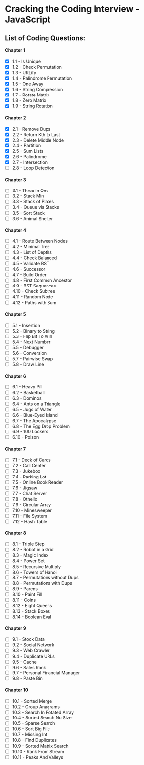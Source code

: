 # Cracking the Coding Interview - JavaScript

## List of Coding Questions:

#### Chapter 1

- [x] 1.1 - Is Unique
- [x] 1.2 - Check Permutation
- [x] 1.3 - URLify
- [x] 1.4 - Palindrome Permutation
- [x] 1.5 - One Away
- [x] 1.6 - String Compression
- [x] 1.7 - Rotate Matrix
- [x] 1.8 - Zero Matrix
- [x] 1.9 - String Rotation

#### Chapter 2

- [x] 2.1 - Remove Dups
- [x] 2.2 - Return Kth to Last
- [x] 2.3 - Delete Middle Node
- [x] 2.4 - Partition
- [x] 2.5 - Sum Lists
- [x] 2.6 - Palindrome
- [x] 2.7 - Intersection
- [ ] 2.8 - Loop Detection

#### Chapter 3

- [ ] 3.1 - Three in One
- [ ] 3.2 - Stack Min
- [ ] 3.3 - Stack of Plates
- [ ] 3.4 - Queue via Stacks
- [ ] 3.5 - Sort Stack
- [ ] 3.6 - Animal Shelter

#### Chapter 4

- [ ] 4.1 - Route Between Nodes
- [ ] 4.2 - Minimal Tree
- [ ] 4.3 - List of Depths
- [ ] 4.4 - Check Balanced
- [ ] 4.5 - Validate BST
- [ ] 4.6 - Successor
- [ ] 4.7 - Build Order
- [ ] 4.8 - First Common Ancestor
- [ ] 4.9 - BST Sequences
- [ ] 4.10 - Check Subtree
- [ ] 4.11 - Random Node
- [ ] 4.12 - Paths with Sum

#### Chapter 5

- [ ] 5.1 - Insertion
- [ ] 5.2 - Binary to String
- [ ] 5.3 - Flip Bit To Win
- [ ] 5.4 - Next Number
- [ ] 5.5 - Debugger
- [ ] 5.6 - Conversion
- [ ] 5.7 - Pairwise Swap
- [ ] 5.8 - Draw Line

#### Chapter 6

- [ ] 6.1 - Heavy Pill
- [ ] 6.2 - Basketball
- [ ] 6.3 - Dominos
- [ ] 6.4 - Ants on a Triangle
- [ ] 6.5 - Jugs of Water
- [ ] 6.6 - Blue-Eyed Island
- [ ] 6.7 - The Apocalypse
- [ ] 6.8 - The Egg Drop Problem
- [ ] 6.9 - 100 Lockers
- [ ] 6.10 - Poison

#### Chapter 7

- [ ] 7.1 - Deck of Cards
- [ ] 7.2 - Call Center
- [ ] 7.3 - Jukebox
- [ ] 7.4 - Parking Lot
- [ ] 7.5 - Online Book Reader
- [ ] 7.6 - Jigsaw
- [ ] 7.7 - Chat Server
- [ ] 7.8 - Othello
- [ ] 7.9 - Circular Array
- [ ] 7.10 - Minesweeper
- [ ] 7.11 - File System
- [ ] 7.12 - Hash Table

#### Chapter 8

- [ ] 8.1 - Triple Step
- [ ] 8.2 - Robot in a Grid
- [ ] 8.3 - Magic Index
- [ ] 8.4 - Power Set
- [ ] 8.5 - Recursive Multiply
- [ ] 8.6 - Towers of Hanoi
- [ ] 8.7 - Permutations without Dups
- [ ] 8.8 - Permutations with Dups
- [ ] 8.9 - Parens
- [ ] 8.10 - Paint Fill
- [ ] 8.11 - Coins
- [ ] 8.12 - Eight Queens
- [ ] 8.13 - Stack Boxes
- [ ] 8.14 - Boolean Eval

#### Chapter 9

- [ ] 9.1 - Stock Data
- [ ] 9.2 - Social Network
- [ ] 9.3 - Web Crawler
- [ ] 9.4 - Duplicate URLs
- [ ] 9.5 - Cache
- [ ] 9.6 - Sales Rank
- [ ] 9.7 - Personal Financial Manager
- [ ] 9.8 - Paste Bin

#### Chapter 10

- [ ] 10.1 - Sorted Merge
- [ ] 10.2 - Group Anagrams
- [ ] 10.3 - Search In Rotated Array
- [ ] 10.4 - Sorted Search No Size
- [ ] 10.5 - Sparse Search
- [ ] 10.6 - Sort Big File
- [ ] 10.7 - Missing Int
- [ ] 10.8 - Find Duplicates
- [ ] 10.9 - Sorted Matrix Search
- [ ] 10.10 - Rank From Stream
- [ ] 10.11 - Peaks And Valleys
